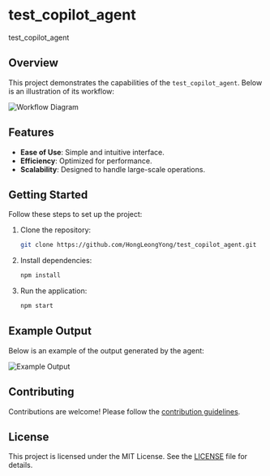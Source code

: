 # test_copilot_agent
test_copilot_agent
## Overview

This project demonstrates the capabilities of the `test_copilot_agent`. Below is an illustration of its workflow:

![Workflow Diagram](https://via.placeholder.com/800x400.png "Workflow Diagram")

## Features

- **Ease of Use**: Simple and intuitive interface.
- **Efficiency**: Optimized for performance.
- **Scalability**: Designed to handle large-scale operations.

## Getting Started

Follow these steps to set up the project:

1. Clone the repository:
    ```bash
    git clone https://github.com/HongLeongYong/test_copilot_agent.git
    ```
2. Install dependencies:
    ```bash
    npm install
    ```
3. Run the application:
    ```bash
    npm start
    ```

## Example Output

Below is an example of the output generated by the agent:

![Example Output](https://github.blog/news-insights/product-news/github-copilot-the-agent-awakens/ "Example Output")

## Contributing

Contributions are welcome! Please follow the [contribution guidelines](CONTRIBUTING.md).

## License

This project is licensed under the MIT License. See the [LICENSE](LICENSE) file for details.
